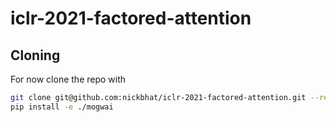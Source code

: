 # iclr-2021-factored-attention

## Cloning

For now clone the repo with
```bash
git clone git@github.com:nickbhat/iclr-2021-factored-attention.git --recursive
pip install -e ./mogwai
```
